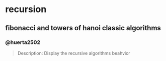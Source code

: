 # recursion
## fibonacci and towers of hanoi classic algorithms
### @huerta2502
> Description: Display the recursive algorithms beahvior
